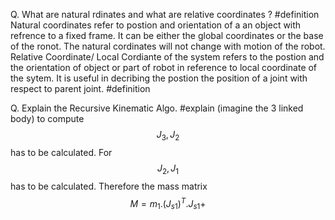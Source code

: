 Q. What are natural rdinates and what are relative coordinates ? #definition
	Natural coordinates refer to postion and orientation of a an object with refrence to a fixed frame. It can be either the global coordinates or the base of the ronot. The natural cordinates will not change with motion of the robot.  
	Relative Coordinate/ Local Cordiante of the system refers to the postion and the orientation of object or part of robot in reference to local coordinate of the sytem. It is useful in decribing the postion the position of a joint with respect to parent joint. #definition 

Q. Explain the Recursive Kinematic Algo.
	#explain (imagine the 3 linked body) to compute $$ J_{3} , J_{2} $$ has to be calculated. For $$ J_{2} , J_{1} $$ has to be calculated. 
	Therefore the mass matrix
	$$ M = m_{1}.(J_{s1})^{T}. J_{s1} + $$

